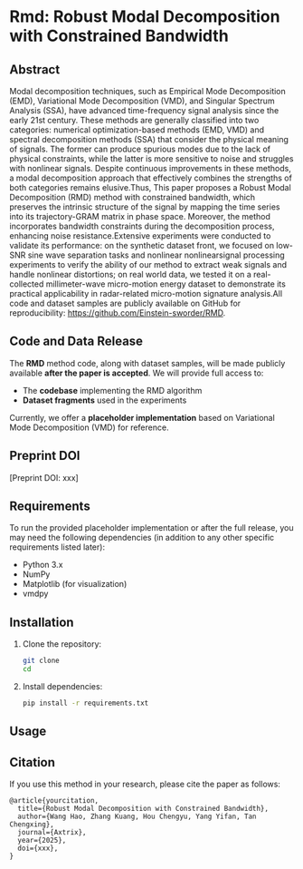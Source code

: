 # Rmd: Robust Modal Decomposition with Constrained Bandwidth

## Abstract
Modal decomposition techniques, such as Empirical Mode Decomposition (EMD), Variational Mode Decomposition (VMD), and Singular Spectrum Analysis (SSA), have advanced time-frequency signal analysis since the early 21st century. These methods are generally classified into two categories: numerical optimization-based methods (EMD, VMD) and spectral decomposition methods (SSA) that consider the physical meaning of signals. The former can produce spurious modes due to the lack of physical constraints, while the latter is more sensitive to noise and struggles with nonlinear signals. Despite continuous improvements in these methods, a modal decomposition approach that effectively combines the strengths of both categories remains elusive.Thus, This paper proposes a Robust Modal Decomposition (RMD) method with constrained bandwidth, which preserves the intrinsic structure of the signal by mapping the time series into its trajectory-GRAM matrix in phase space. Moreover, the method incorporates bandwidth constraints during the decomposition process, enhancing noise resistance.Extensive experiments were conducted to validate its performance: on the synthetic dataset front, we focused on low-SNR sine wave separation tasks and nonlinear nonlinearsignal processing experiments to verify the ability of our method to extract weak signals and handle nonlinear distortions; on real world data, we tested it on a real-collected millimeter-wave micro-motion energy dataset to demonstrate its practical applicability in radar-related micro-motion signature analysis.All code and dataset samples are publicly available on GitHub for reproducibility: https://github.com/Einstein-sworder/RMD.

## Code and Data Release

The **RMD** method code, along with dataset samples, will be made publicly available **after the paper is accepted**. We will provide full access to:

* The **codebase** implementing the RMD algorithm
* **Dataset fragments** used in the experiments

Currently, we offer a **placeholder implementation** based on Variational Mode Decomposition (VMD) for reference.

## Preprint DOI

[Preprint DOI: xxx]

## Requirements

To run the provided placeholder implementation or after the full release, you may need the following dependencies (in addition to any other specific requirements listed later):

* Python 3.x
* NumPy
* Matplotlib (for visualization)
* vmdpy

## Installation

1. Clone the repository:

   ```bash
   git clone 
   cd 
   ```

2. Install dependencies:

   ```bash
   pip install -r requirements.txt
   ```

## Usage

## Citation

If you use this method in your research, please cite the paper as follows:

```
@article{yourcitation,
  title={Robust Modal Decomposition with Constrained Bandwidth},
  author={Wang Hao, Zhang Kuang, Hou Chengyu, Yang Yifan, Tan Chengxing},
  journal={Axtrix},
  year={2025},
  doi={xxx},
}
```

